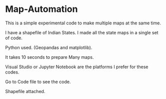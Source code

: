# Map-Automation
This is a simple experimental code to make multiple maps at the same time.


I have a shapefile of Indian States. I made all the state maps in a single set of code.


Python used. (Geopandas and matplotlib).


It takes 10 seconds to prepare Many maps.


Visual Studio or Jupyter Notebook are the platforms I prefer for these codes.

Go to Code file to see the code.

Shapefile attached.
